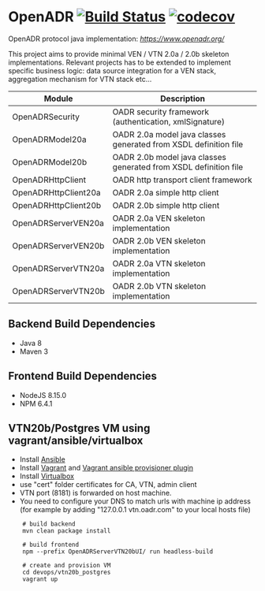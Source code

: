 # OpenADR  [![Build Status](https://travis-ci.org/avob/OpenADR.svg?branch=master)](https://travis-ci.org/avob/OpenADR)  [![codecov](https://codecov.io/gh/avob/OpenADR/branch/master/graph/badge.svg)](https://codecov.io/gh/avob/OpenADR)


OpenADR protocol java implementation: *https://www.openadr.org/*

This project aims to provide minimal VEN / VTN 2.0a / 2.0b skeleton implementations. Relevant projects has to be extended to implement specific business logic: data source integration for a VEN stack, aggregation mechanism for VTN stack etc...

Module | Description
------------- | ------------- 
OpenADRSecurity | OADR security framework (authentication, xmlSignature)
OpenADRModel20a | OADR 2.0a model java classes generated from XSDL definition file
OpenADRModel20b | OADR 2.0b model java classes generated from XSDL definition file
OpenADRHttpClient | OADR http transport client framework
OpenADRHttpClient20a | OADR 2.0a simple http client
OpenADRHttpClient20b | OADR 2.0b simple http client
OpenADRServerVEN20a | OADR 2.0a VEN skeleton implementation
OpenADRServerVEN20b | OADR 2.0b VEN skeleton implementation
OpenADRServerVTN20a | OADR 2.0a VTN skeleton implementation
OpenADRServerVTN20b | OADR 2.0b VTN skeleton implementation

## Backend Build Dependencies
- Java 8
- Maven 3

## Frontend Build Dependencies
- NodeJS 8.15.0
- NPM 6.4.1

## VTN20b/Postgres VM using vagrant/ansible/virtualbox
- Install [Ansible](https://docs.ansible.com/ansible/latest/installation_guide/intro_installation.html#installing-the-control-machine)
- Install [Vagrant](https://www.vagrantup.com/) and [Vagrant ansible provisioner plugin](https://www.vagrantup.com/docs/provisioning/ansible.html)
- Install [Virtualbox](https://www.virtualbox.org/)
- use "cert" folder certificates for CA, VTN, admin client
- VTN port (8181) is forwarded on host machine. 
- You need to configure your DNS to match urls with machine ip address (for example by adding "127.0.0.1 vtn.oadr.com" to your local hosts file)
```shell
	# build backend
	mvn clean package install

	# build frontend
	npm --prefix OpenADRServerVTN20bUI/ run headless-build

	# create and provision VM
	cd devops/vtn20b_postgres
	vagrant up
```

